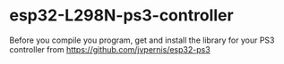 # esp32-L298N-ps3-controller

Before you compile you program, get and install the library for your PS3 controller from https://github.com/jvpernis/esp32-ps3 

